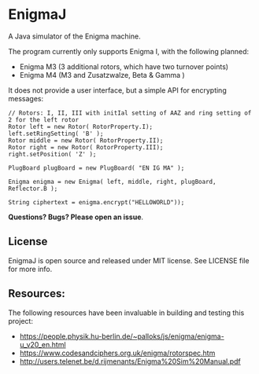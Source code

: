 # EnigmaJ

A Java simulator of the Enigma machine.

The program currently only supports Enigma I, with the following planned:

- Enigma M3 (3 additional rotors, which have two turnover points) 
- Enigma M4 (M3 and Zusatzwalze, Beta & Gamma )

It does not provide a user interface, but a simple API for encrypting messages:

	// Rotors: I, II, III with initIal setting of AAZ and ring setting of 2 for the left rotor
    Rotor left = new Rotor( RotorProperty.I);
    left.setRingSetting( 'B' );
    Rotor middle = new Rotor( RotorProperty.II);
    Rotor right = new Rotor( RotorProperty.III);
    right.setPosition( 'Z' );
    
    PlugBoard plugBoard = new PlugBoard( "EN IG MA" );
    
    Enigma enigma = new Enigma( left, middle, right, plugBoard, Reflector.B );
	  
	String ciphertext = enigma.encrypt("HELLOWORLD"));

**Questions? Bugs? Please open an issue**.

## License

EnigmaJ is open source and released under MIT license. See LICENSE file for more info.

## Resources:

The following resources have been invaluable in building and testing this project:

- https://people.physik.hu-berlin.de/~palloks/js/enigma/enigma-u_v20_en.html
- https://www.codesandciphers.org.uk/enigma/rotorspec.htm
- http://users.telenet.be/d.rijmenants/Enigma%20Sim%20Manual.pdf

